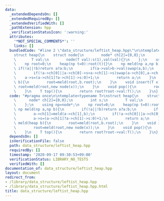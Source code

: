 ```yaml
---
data:
  _extendedDependsOn: []
  _extendedRequiredBy: []
  _extendedVerifiedWith: []
  _pathExtension: hpp
  _verificationStatusIcon: ':warning:'
  attributes:
    '*NOT_SPECIAL_COMMENTS*': ''
    links: []
  bundledCode: "#line 2 \"data_structure/leftist_heap.hpp\"\n\ntemplate<typename T>\n\
    struct heap{\n    struct node{\n        node* ch[2]={0,0};\n        int s;\n \
    \       T val;\n        node(T val):s(1),val(val){}\n    };\n    using np=node*;\n\
    \    np root=0;\n    heap(np t=0):root(t){}\n    np meld(np a,np b){\n       \
    \ if(!a||!b)return a?a:b;\n        if(a->val>b->val)swap(a,b);\n        a->ch[1]=meld(a->ch[1],b);\n\
    \        if(!a->ch[0]||a->ch[0]->s<a->ch[1]->s)swap(a->ch[0],a->ch[1]);\n    \
    \    a->s=(a->ch[1]?a->ch[1]->s:0)+1;\n        return a;\n    }\n    void meld(heap\
    \ b){\n        root=meld(root,b.root);\n    }\n    void insert(T x){\n       \
    \ root=meld(root,new node(x));\n    }\n    void pop(){\n        root=meld(root->ch[0],root->ch[1]);\n\
    \    }\n    T top(){\n        return root?root->val:T();\n    }\n};\n"
  code: "#pragma once\n\ntemplate<typename T>\nstruct heap{\n    struct node{\n  \
    \      node* ch[2]={0,0};\n        int s;\n        T val;\n        node(T val):s(1),val(val){}\n\
    \    };\n    using np=node*;\n    np root=0;\n    heap(np t=0):root(t){}\n   \
    \ np meld(np a,np b){\n        if(!a||!b)return a?a:b;\n        if(a->val>b->val)swap(a,b);\n\
    \        a->ch[1]=meld(a->ch[1],b);\n        if(!a->ch[0]||a->ch[0]->s<a->ch[1]->s)swap(a->ch[0],a->ch[1]);\n\
    \        a->s=(a->ch[1]?a->ch[1]->s:0)+1;\n        return a;\n    }\n    void\
    \ meld(heap b){\n        root=meld(root,b.root);\n    }\n    void insert(T x){\n\
    \        root=meld(root,new node(x));\n    }\n    void pop(){\n        root=meld(root->ch[0],root->ch[1]);\n\
    \    }\n    T top(){\n        return root?root->val:T();\n    }\n};"
  dependsOn: []
  isVerificationFile: false
  path: data_structure/leftist_heap.hpp
  requiredBy: []
  timestamp: '2020-09-17 09:30:53+09:00'
  verificationStatus: LIBRARY_NO_TESTS
  verifiedWith: []
documentation_of: data_structure/leftist_heap.hpp
layout: document
redirect_from:
- /library/data_structure/leftist_heap.hpp
- /library/data_structure/leftist_heap.hpp.html
title: data_structure/leftist_heap.hpp
---
```

